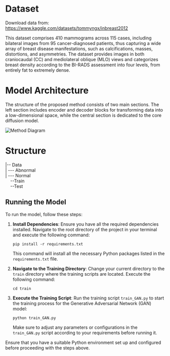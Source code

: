 # Dataset
Download data from: https://www.kaggle.com/datasets/tommyngx/inbreast2012

This dataset comprises 410 mammograms across 115 cases, including bilateral images from 95 cancer-diagnosed patients, thus capturing a wide array of breast disease manifestations, such as calcifications, masses, distortions, and asymmetries. The dataset provides images in both craniocaudal (CC) and mediolateral oblique (MLO) views and categorizes breast density according to the BI-RADS assessment into four levels, from entirely fat to extremely dense. 


# Model Architecture
The structure of the proposed method consists of two main sections. The left section includes encoder and decoder blocks for transforming data into a low-dimensional space, while the central section is dedicated to the core diffusion model.

![Method Diagram](https://github.com/sohaibcs1/Anomaly_detection_breast_cancer/blob/main/method_diagram.png)


# Structure  
|-- Data  
|&nbsp;--- Abnormal  
|&nbsp;--- Normal  
&nbsp;&nbsp;&nbsp;&nbsp;--Train  
&nbsp;&nbsp;&nbsp;&nbsp;--Test  

## Running the Model

To run the model, follow these steps:

1. **Install Dependencies**: Ensure you have all the required dependencies installed. Navigate to the root directory of the project in your terminal and execute the following command:

    ```
    pip install -r requirements.txt
    ```

    This command will install all the necessary Python packages listed in the `requirements.txt` file.

2. **Navigate to the Training Directory**: Change your current directory to the `train` directory where the training scripts are located. Execute the following command:

    ```
    cd train
    ```

3. **Execute the Training Script**: Run the training script `train_GAN.py` to start the training process for the Generative Adversarial Network (GAN) model:

    ```
    python train_GAN.py
    ```

    Make sure to adjust any parameters or configurations in the `train_GAN.py` script according to your requirements before running it.

Ensure that you have a suitable Python environment set up and configured before proceeding with the steps above.



